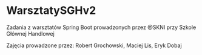 # WarsztatySGHv2

Zadania z warsztatów Spring Boot prowadzonych przez @SKNI przy Szkole Głównej Handlowej

Zajęcia prowadzone przez: Robert Grochowski, Maciej Lis, Eryk Dobaj
